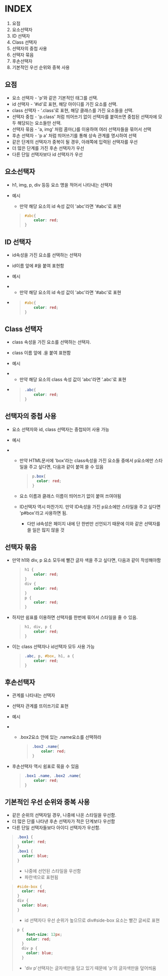 # INDEX

1. 요점
2. 요소선택자
3. ID 선택자
4. Class 선택자
5. 선택자의 중첩 사용
6. 선택자 묶음
7. 후손선택자
8. 기본적인 우선 순위와 중복 사용



## 요점

- 요소 선택자 - 'p'와 같은 기본적인 태그를 선택.
- id 선택자 - '#id'로 표현, 해당 아이디를 가진 요소를 선택.
- class 선택자 - '.class'로 표현, 해당 클래스를 가진 요소들을 선택.
- 선택자 중첩 - 'p.class' 처럼 띄어쓰기 없이 선택자를 붙여쓰면 중첩된 선택자에 모두 해당되는 요소들만 선택.
- 선택자 묶음 - 'a, img' 처럼 콤마(,)를 이용하여 여러 선택자들을 묶어서 선택
- 후손 선택자 - 'p a' 처럼 띄어쓰기를 통해 상속 관계를 명시하여 선택
- 같은 단계의 선택자가 중복이 될 경우, 아래쪽에 입력된 선택자를 우선
- 더 많은 단계를 가진 후손 선택자가 우선
- 다른 단일 선택자보다 id 선택자가 우선

 

## 요소선택자

- h1, img,     p, div 등등 요소 명을 적어서 나타내는 선택자

- 예시

  - 만약 해당 요소의 id 속성 값이 'abc'라면 '#abc'로 표현

  > ```CSS
  > #abc{
  > 	color: red;
  > }
  > ```



## ID 선택자

- id속성을 가진 요소를 선택하는 선택자

- id이름 앞에 #을 붙여 표현함

- 예시

- - 만약 해당 요소의 id 속성 값이 'abc'라면 '#abc'로 표현

- > ```CSS
  > #abc{
  > 	color: red;
  > }
  > ```



## Class 선택자

- class 속성을 가진 요소를 선택하는 선택자.

- class 이름 앞에 .을 붙여 표현함

- 예시

- - 만약 해당 요소의 class 속성 값이 'abc'라면 '.abc'로 표현

- > ```CSS
  > .abc{
  > 	color: red;
  > }
  > ```



## 선택자의 중첩 사용

- 요소 선택자와 id, class 선택자는 중첩되어 사용 가능

- 예시

- - 만약 HTML문서에 'box'라는 class속성을 가진 요소들 중에서 p요소에만 스타일을 주고 싶다면, 다음과 같이 붙여 쓸 수 있음

    > ```CSS
    > p.box{
    > 	color: red;
    > }
    > ```

  - 요소 이름과 클래스 이름이 띄어쓰기 없이 붙여 쓰여야됨

  - ID선택자 역시 마찬가지. 만약 ID속성을 가진 p요소에만 스타일을 주고 싶다면 'p#box'라고 사용하면 됨.

    - 다만 id속성은 페이지 내에 단 한번만 선언되기 때문에 이와 같은 선택자를 쓸 일은 많지 않을 것

  


## 선택자 묶음

- 만약 h1와 div, p 요소 모두에 빨간 글자 색을 주고 싶다면, 다음과 같이 작성해야함

  > ```css
  > h1 {
  >     color: red;
  > }
  > div {
  >     color: red;
  > }
  > p {
  >     color: red;
  > }
  > ```

- 하지만 쉼표를 이용하면 선택자를 한번에 묶어서 스타일을 줄 수 있음.

  > ```CSS
  > h1, div, p {
  >     color: red;
  > }
  > ```

- 이는 class 선택자나 id선택자 모두 사용 가능

  > ```CSS
  > .abc, p, #box, h1, a {
  >     color: red;
  > }
  > ```

  

## 후손선택자

- 관계를 나타내는 선택자

- 선택자 관계를 뜨이쓰기로 표현

- 예시

- - .box2요소 안에 있는 .name요소를 선택하라

    > ```CSS
    > .box2 .name{
    >     color: red;
    > }
    > ```

* 후손선택자 역시 쉼표로 묶을 수 있음

  > ```CSS
  > .box1 .name, .box2 .name{
  >     color: red;
  > }
  > ```



## 기본적인 우선 순위와 중복 사용

- 같은 순위의 선택자일 경우, 나중에 나온 스타일을 우선함.
- 더 많은 단를 나타낸 후손 선택자가 적은 단계보다 우선함
- 다른 단일 선택자들보다 아이디 선택자가 우선함.



> ```CSS
>.box1 {
> 	color: red;
> }
> .box1 {
> 	color: blue;
> }
> ```
> 
> - 나중에 선언된 스타일을 우선함
>- 파란색으로 표현됨

> ```CSS
> #side-box {
>   color: red;
> }
> div {
>   color: blue;
> }
> ```
>
> * id 선택자다 우선 순위가 높으므로 div#side-box 요소는 빨간 글씨로 표현

> ```CSS
> p {
>     font-size: 12px;
>     color: red;
>   }
>   div p {
>     color: blue;
>   }
> ```
>
> * 'div p'선택자는 글자색만을 담고 있기 때문에 'p'의 글자색만을 덮어씌움
